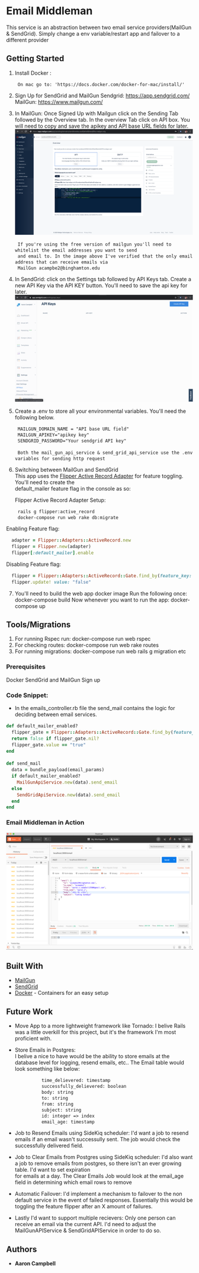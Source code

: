 # Email Middleman

This service is an abstraction between two email service providers(MailGun & SendGrid). Simply change a env variable/restart app and failover to a different provider

## Getting Started

1. Install Docker :

        On mac go to: 'https://docs.docker.com/docker-for-mac/install/'


2. Sign Up for SendGrid and MailGun
        Sendgrid: https://app.sendgrid.com/
        MailGun: https://www.mailgun.com/


3. In MailGun:
        Once Signed Up with Mailgun click on the Sending Tab followed by the Overview tab.
        In the overview Tab click on API box. You will need to copy and save the apikey and API base URL fields for later.
        ![MailGun reference](mailgun.png)

        If you're using the free version of mailgun you'll need to whitelist the email addresses you want to send
        and email to. In the image above I've verified that the only email address that can receive emails via
        MailGun acampbe2@binghamton.edu


4. In SendGrid:
        click on the Settings tab followed by API Keys tab. Create a new API Key via the API KEY button.
        You'll need to save the api key for later.
        ![SendGrid reference](sendgrid.png)


5. Create a .env to store all your environmental variables. You'll need the following below.  

        MAILGUN_DOMAIN_NAME = "API base URL field"
        MAILGUN_APIKEY="apikey key"
        SENDGRID_PASSWORD="Your sendgrid API key"

        Both the mail_gun_api_service & send_grid_api_service use the .env variables for sending http request


6. Switching between MailGun and SendGrid  
        This app uses the [Flipper Active Record Adapter](https://github.com/jnunemaker/flipper/tree/master/docs/active_record) for feature toggling. You'll need to create the     
        default_mailer feature flag in the console as so:

      Flipper Active Record Adapter Setup:
        
        rails g flipper:active_record
        docker-compose run web rake db:migrate
        

Enabling Feature flag:
````Ruby
  adapter = Flipper::Adapters::ActiveRecord.new
  flipper = Flipper.new(adapter)
  flipper[:default_mailer].enable
````
Disabling Feature flag:
````Ruby
  flipper = Flipper::Adapters::ActiveRecord::Gate.find_by(feature_key: "default_mailer", key: "boolean")
  flipper.update! value: "false"
````


7. You'll need to build the web app docker image
        Run the following once: docker-compose build
        Now whenever you want to run the app: docker-compose up


## Tools/Migrations
1. For running Rspec run: docker-compose run web rspec
2. For checking routes: docker-compose run web rake routes
3. For running migrations: docker-compose run web rails g migration etc


### Prerequisites
Docker
SendGrid and MailGun Sign up


### Code Snippet:
  - In the emails_controller.rb file the send_mail contains the logic for deciding between email services.
````Ruby
def default_mailer_enabled?
  flipper_gate = Flipper::Adapters::ActiveRecord::Gate.find_by(feature_key: "default_mailer", key: "boolean")
  return false if flipper_gate.nil?
  flipper_gate.value == "true"
end

def send_mail
  data = bundle_payload(email_params)
  if default_mailer_enabled?
    MailGunApiService.new(data).send_email
  else
    SendGridApiService.new(data).send_email
  end
end
````

### Email Middleman in Action

![Email Middleman](postman_example.png)


## Built With

* [MailGun](https://www.mailgun.com/)
* [SendGrid](https://sendgrid.com/)
* [Docker](https://docs.docker.com/docker-for-mac/install/) - Containers for an easy setup


## Future Work

- Move App to a more lightweight framework like Tornado:
        I belive Rails was a little overkill for this project, but it's the framework I'm most proficient with. 
        
- Store Emails in Postgres:      
        I belive a nice to have would be the ability to store emails at the database level for logging, resend emails, etc..
        The Email table would look something like below:
        
                time_delievered: timestamp
                successfully_delievered: boolean
                body: string
                to: string
                from: string
                subject: string
                id: integer => index
                email_age: timestamp
                
 - Job to Resend Emails using SideKiq scheduler: 
        I'd want a job to resend emails if an email wasn't successully sent. The job would check the successfully delivered           field.
        
 - Job to Clear Emails from Postgres using SideKiq scheduler: 
        I'd also want a job to remove emails from postgres, so there isn't an ever growing table. I'd want to set expiration  
        for emails at a day. The Clear Emails Job would look at the email_age field in determining which email rows to remove 

- Automatic Failover:
        I'd implement a mechanism to failover to the non default service in the event of failed responses.
        Essentially this would be toggling the feature flipper after an X amount of failures.
        
 - Lastly I'd want to support multiple recievers:
        Only one person can receive an email via the current API. I'd need to adjust the MailGunAPIService &                           SendGridAPIService in order to do so. 


## Authors

* **Aaron Campbell**
